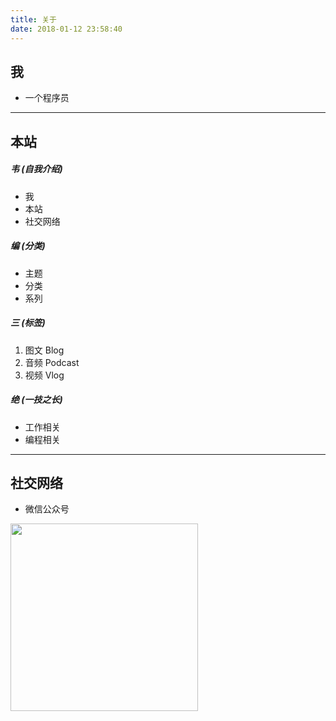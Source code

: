 ```yaml
---
title: 关于
date: 2018-01-12 23:58:40
---
```


## 我

- 一个程序员

----

## 本站

##### 韦 (自我介绍)
- 我
- 本站
- 社交网络

##### 编 (分类)
- 主题
- 分类
- 系列

##### 三 (标签)
1. 图文 Blog
2. 音频 Podcast
3. 视频 Vlog

##### 绝 (一技之长)
- 工作相关
- 编程相关

----

## 社交网络

- 微信公众号

<img src="http://p2desz41n.bkt.clouddn.com/WeChatQ.jpg" height="300px" />
